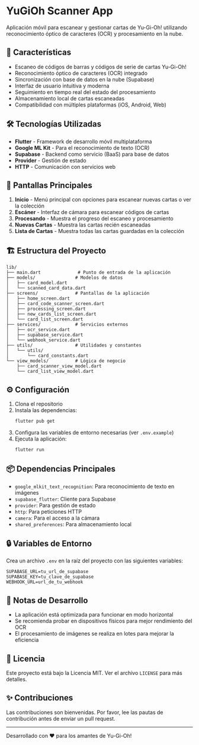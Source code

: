 # YuGiOh Scanner App

Aplicación móvil para escanear y gestionar cartas de Yu-Gi-Oh! utilizando reconocimiento óptico de caracteres (OCR) y procesamiento en la nube.

## 🚀 Características

- Escaneo de códigos de barras y códigos de serie de cartas Yu-Gi-Oh!
- Reconocimiento óptico de caracteres (OCR) integrado
- Sincronización con base de datos en la nube (Supabase)
- Interfaz de usuario intuitiva y moderna
- Seguimiento en tiempo real del estado del procesamiento
- Almacenamiento local de cartas escaneadas
- Compatibilidad con múltiples plataformas (iOS, Android, Web)

## 🛠️ Tecnologías Utilizadas

- **Flutter** - Framework de desarrollo móvil multiplataforma
- **Google ML Kit** - Para el reconocimiento de texto (OCR)
- **Supabase** - Backend como servicio (BaaS) para base de datos
- **Provider** - Gestión de estado
- **HTTP** - Comunicación con servicios web

## 📱 Pantallas Principales

1. **Inicio** - Menú principal con opciones para escanear nuevas cartas o ver la colección
2. **Escáner** - Interfaz de cámara para escanear códigos de cartas
3. **Procesando** - Muestra el progreso del escaneo y procesamiento
4. **Nuevas Cartas** - Muestra las cartas recién escaneadas
5. **Lista de Cartas** - Muestra todas las cartas guardadas en la colección

## 🏗️ Estructura del Proyecto

```
lib/
├── main.dart              # Punto de entrada de la aplicación
├── models/               # Modelos de datos
│   ├── card_model.dart
│   └── scanned_card_data.dart
├── screens/              # Pantallas de la aplicación
│   ├── home_screen.dart
│   ├── card_code_scanner_screen.dart
│   ├── processing_screen.dart
│   ├── new_cards_list_screen.dart
│   └── card_list_screen.dart
├── services/             # Servicios externos
│   ├── ocr_service.dart
│   ├── supabase_service.dart
│   └── webhook_service.dart
├── utils/                # Utilidades y constantes
│   └── utils/
│       └── card_constants.dart
└── view_models/          # Lógica de negocio
    ├── card_scanner_view_model.dart
    └── card_list_view_model.dart
```

## ⚙️ Configuración

1. Clona el repositorio
2. Instala las dependencias:
   ```bash
   flutter pub get
   ```
3. Configura las variables de entorno necesarias (ver `.env.example`)
4. Ejecuta la aplicación:
   ```bash
   flutter run
   ```

## 📦 Dependencias Principales

- `google_mlkit_text_recognition`: Para reconocimiento de texto en imágenes
- `supabase_flutter`: Cliente para Supabase
- `provider`: Para gestión de estado
- `http`: Para peticiones HTTP
- `camera`: Para el acceso a la cámara
- `shared_preferences`: Para almacenamiento local

## 🔒 Variables de Entorno

Crea un archivo `.env` en la raíz del proyecto con las siguientes variables:

```
SUPABASE_URL=tu_url_de_supabase
SUPABASE_KEY=tu_clave_de_supabase
WEBHOOK_URL=url_de_tu_webhook
```

## 📝 Notas de Desarrollo

- La aplicación está optimizada para funcionar en modo horizontal
- Se recomienda probar en dispositivos físicos para mejor rendimiento del OCR
- El procesamiento de imágenes se realiza en lotes para mejorar la eficiencia

## 📄 Licencia

Este proyecto está bajo la Licencia MIT. Ver el archivo `LICENSE` para más detalles.

## ✨ Contribuciones

Las contribuciones son bienvenidas. Por favor, lee las pautas de contribución antes de enviar un pull request.

---

Desarrollado con ❤️ para los amantes de Yu-Gi-Oh!
